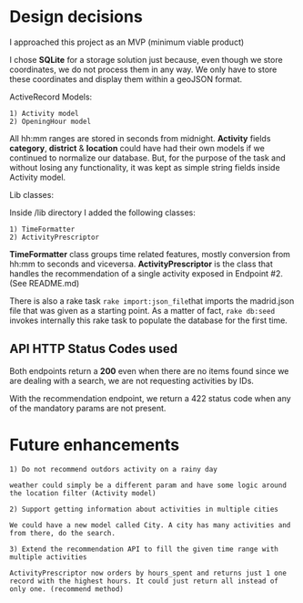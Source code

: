 # Design decisions

I approached this project as an MVP (minimum viable product)

I chose **SQLite** for a storage solution just because, even though we store coordinates, we do not process them in any way. We only have to store these coordinates and display them within a geoJSON format.

ActiveRecord Models:

    1) Activity model
    2) OpeningHour model

All hh:mm ranges are stored in seconds from midnight.
**Activity** fields **category**, **district** & **location** could have had their own models if we continued to normalize our database. But, for the purpose of the task and without losing any functionality, it was kept as simple string fields inside Activity model.

Lib classes:

Inside /lib directory I added the following classes:

    1) TimeFormatter
    2) ActivityPrescriptor

**TimeFormatter** class groups time related features, mostly conversion from hh:mm to seconds and viceversa.
**ActivityPrescriptor** is the class that handles the recommendation of a single activity exposed in Endpoint #2. (See README.md)

There is also a rake task ```rake import:json_file```that imports the madrid.json file that was given as a starting point. As a matter of fact, ```rake db:seed``` invokes internally this rake task to populate the database for the first time.

## API HTTP Status Codes used

Both endpoints return a **200** even when there are no items found since we are dealing with a search, we are not requesting activities by IDs.

With the recommendation endpoint, we return a 422 status code when any of the mandatory params are not present.


# Future enhancements

    1) Do not recommend outdors activity on a rainy day
    
    weather could simply be a different param and have some logic around the location filter (Activity model)

    2) Support getting information about activities in multiple cities
    
    We could have a new model called City. A city has many activities and from there, do the search.

    3) Extend the recommendation API to fill the given time range with multiple activities
    
    ActivityPrescriptor now orders by hours_spent and returns just 1 one record with the highest hours. It could just return all instead of only one. (recommend method)
